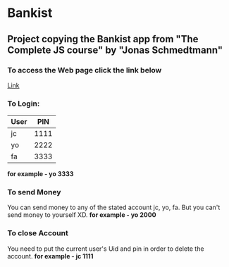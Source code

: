 # Bankist
## Project copying the Bankist app from "The Complete JS course" by "Jonas Schmedtmann"

### To access the Web page click the link below
[Link](https://aero-26.github.io/Bankist/)

### To Login:
|User|PIN|
|-----|-----|
|jc| 1111 |
|yo| 2222 |
|fa| 3333 |

**for example - yo 3333**

### To send Money
You can send money to any of the stated account jc, yo, fa. But you can't send money to yourself XD.
**for example - yo 2000**

### To close Account
You need to put the current user's Uid and pin in order to delete the account.
**for example - jc  1111**

